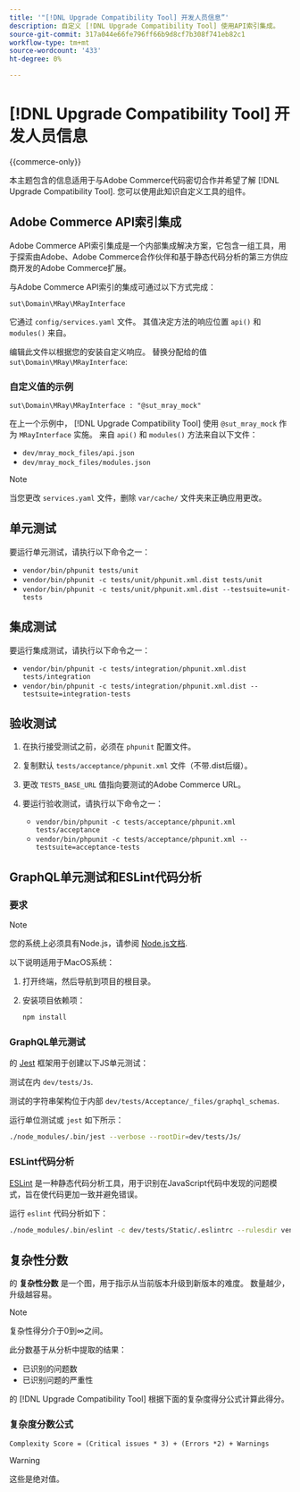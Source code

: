 ```yaml
---
title: '"[!DNL Upgrade Compatibility Tool] 开发人员信息”'
description: 自定义 [!DNL Upgrade Compatibility Tool] 使用API索引集成。
source-git-commit: 317a044e66fe796ff66b9d8cf7b308f741eb82c1
workflow-type: tm+mt
source-wordcount: '433'
ht-degree: 0%

---
```



# [!DNL Upgrade Compatibility Tool] 开发人员信息

{{commerce-only}}

本主题包含的信息适用于与Adobe Commerce代码密切合作并希望了解 [!DNL Upgrade Compatibility Tool]. 您可以使用此知识自定义工具的组件。

## Adobe Commerce API索引集成

Adobe Commerce API索引集成是一个内部集成解决方案，它包含一组工具，用于探索由Adobe、Adobe Commerce合作伙伴和基于静态代码分析的第三方供应商开发的Adobe Commerce扩展。

与Adobe Commerce API索引的集成可通过以下方式完成：

`sut\Domain\MRay\MRayInterface`

它通过 `config/services.yaml` 文件。 其值决定方法的响应位置 `api()` 和 `modules()` 来自。

编辑此文件以根据您的安装自定义响应。 替换分配给的值 `sut\Domain\MRay\MRayInterface`:

### 自定义值的示例

`sut\Domain\MRay\MRayInterface : "@sut_mray_mock"`

在上一个示例中， [!DNL Upgrade Compatibility Tool] 使用 `@sut_mray_mock` 作为 `MRayInterface` 实施。 来自 `api()` 和 `modules()` 方法来自以下文件：

- `dev/mray_mock_files/api.json`
- `dev/mray_mock_files/modules.json`

>[!NOTE]
>
>当您更改 `services.yaml` 文件，删除 `var/cache/` 文件夹来正确应用更改。

## 单元测试

要运行单元测试，请执行以下命令之一：

- `vendor/bin/phpunit tests/unit`
- `vendor/bin/phpunit -c tests/unit/phpunit.xml.dist tests/unit`
- `vendor/bin/phpunit -c tests/unit/phpunit.xml.dist --testsuite=unit-tests`

## 集成测试

要运行集成测试，请执行以下命令之一：

- `vendor/bin/phpunit -c tests/integration/phpunit.xml.dist tests/integration`
- `vendor/bin/phpunit -c tests/integration/phpunit.xml.dist --testsuite=integration-tests`

## 验收测试

1. 在执行接受测试之前，必须在 `phpunit` 配置文件。
1. 复制默认 `tests/acceptance/phpunit.xml` 文件（不带.dist后缀）。
1. 更改 `TESTS_BASE_URL` 值指向要测试的Adobe Commerce URL。
1. 要运行验收测试，请执行以下命令之一：

   - `vendor/bin/phpunit -c tests/acceptance/phpunit.xml tests/acceptance`
   - `vendor/bin/phpunit -c tests/acceptance/phpunit.xml --testsuite=acceptance-tests`

## GraphQL单元测试和ESLint代码分析

### 要求

>[!NOTE]
>
>您的系统上必须具有Node.js，请参阅 [Node.js文档](https://nodejs.dev/learn/how-to-install-nodejs).

以下说明适用于MacOS系统：

1. 打开终端，然后导航到项目的根目录。
1. 安装项目依赖项：

   ```bash
   npm install
   ```

### GraphQL单元测试

的 [Jest](https://jestjs.io/docs/getting-started) 框架用于创建以下JS单元测试：

测试在内 `dev/tests/Js`.

测试的字符串架构位于内部 `dev/tests/Acceptance/_files/graphql_schemas`.

运行单位测试或 `jest` 如下所示：

```bash
./node_modules/.bin/jest --verbose --rootDir=dev/tests/Js/
```

### ESLint代码分析

[ESLint](https://eslint.org/docs/user-guide/getting-started) 是一种静态代码分析工具，用于识别在JavaScript代码中发现的问题模式，旨在使代码更加一致并避免错误。

运行 `eslint` 代码分析如下：

```bash
./node_modules/.bin/eslint -c dev/tests/Static/.eslintrc --rulesdir vendor/magento/magento-coding-standard/eslint/rules path/to/analyse
```

## 复杂性分数

的 **复杂性分数** 是一个图，用于指示从当前版本升级到新版本的难度。 数量越少，升级越容易。

>[!NOTE]
>
>复杂性得分介于0到∞之间。

此分数基于从分析中提取的结果：

- 已识别的问题数
- 已识别问题的严重性

的 [!DNL Upgrade Compatibility Tool] 根据下面的复杂度得分公式计算此得分。

### 复杂度分数公式

`Complexity Score = (Critical issues * 3) + (Errors *2) + Warnings`

>[!WARNING]
>
>这些是绝对值。
